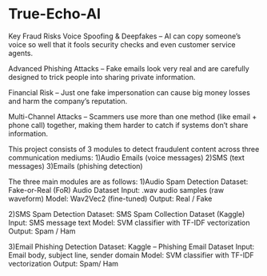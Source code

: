 
# True-Echo-AI


Key Fraud Risks
Voice Spoofing & Deepfakes – AI can copy someone’s voice so well that it fools security checks and even customer service agents.

Advanced Phishing Attacks – Fake emails look very real and are carefully designed to trick people into sharing private information.

Financial Risk – Just one fake impersonation can cause big money losses and harm the company’s reputation.

Multi-Channel Attacks – Scammers use more than one method (like email + phone call) together, making them harder to catch if systems don’t share information.

This project consists of 3 modules to detect fraudulent content across three communication mediums:
  1)Audio Emails (voice messages)
  2)SMS (text messages)
  3)Emails (phishing detection)

The three main modules are as follows:
  1)Audio Spam Detection
  Dataset: Fake-or-Real (FoR) Audio Dataset
  Input: .wav audio samples (raw waveform)
  Model: Wav2Vec2 (fine-tuned)
  Output: Real / Fake 

  2)SMS Spam Detection
  Dataset: SMS Spam Collection Dataset (Kaggle)
  Input: SMS message text
  Model: SVM classifier with TF-IDF vectorization
  Output: Spam / Ham
  
  3)Email Phishing Detection
  Dataset: Kaggle – Phishing Email Dataset
  Input: Email body, subject line, sender domain
  Model: SVM classifier with TF-IDF vectorization
  Output: Spam/ Ham
